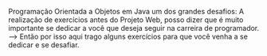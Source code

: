 Programação Orientada a Objetos em Java um dos grandes desafios: 
A realização de exercícios antes do Projeto Web, posso dizer que é muito
importante se dedicar a você que deseja seguir na carreira de programador.
--> Então por isso aqui trago alguns exercícios para que você venha a se dedicar e se desafiar.

